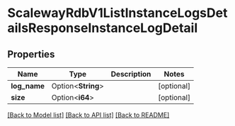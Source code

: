 # ScalewayRdbV1ListInstanceLogsDetailsResponseInstanceLogDetail

## Properties

Name | Type | Description | Notes
------------ | ------------- | ------------- | -------------
**log_name** | Option<**String**> |  | [optional]
**size** | Option<**i64**> |  | [optional]

[[Back to Model list]](../README.md#documentation-for-models) [[Back to API list]](../README.md#documentation-for-api-endpoints) [[Back to README]](../README.md)



